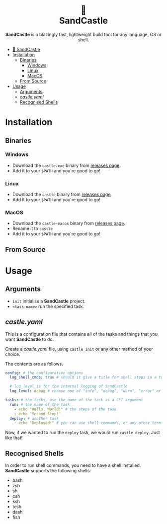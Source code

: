 <center>

# 🏰 <br> SandCastle

**SandCastle** is a blazingly fast, lightweight build tool for any language, OS or shell.

</center>

- [🏰  SandCastle](#--sandcastle)
- [Installation](#installation)
  - [Binaries](#binaries)
    - [Windows](#windows)
    - [Linux](#linux)
    - [MacOS](#macos)
  - [From Source](#from-source)
- [Usage](#usage)
  - [Arguments](#arguments)
  - [_castle.yaml_](#castleyaml)
  - [Recognised Shells](#recognised-shells)

# Installation

## Binaries

### Windows

- Download the `castle.exe` binary from [releases page](https://github.com/sam-the-programmer/sandcastle/releases/latest).
- Add it to your `$PATH` and you're good to go!

### Linux

- Download the `castle` binary from [releases page](https://github.com/sam-the-programmer/sandcastle/releases/latest).
- Add it to your `$PATH` and you're good to go!

### MacOS

- Download the `castle-macos` binary from [releases page](https://github.com/sam-the-programmer/sandcastle/releases/latest).
- Rename it to `castle`
- Add it to your `$PATH` and you're good to go!

## From Source

# Usage

## Arguments

- `init` initialise a **SandCastle** project.
- `<task-name>` run the specified task.

## _castle.yaml_

This is a configuration file that contains all of the tasks and things that you want **SandCastle** to do.

Create a _castle.yaml_ file, using `castle init` or any other method of your choice.

The contents are as follows.

```yaml
config: # the configuration options
  log_shell_cmds: true # should it give a title for shell steps in a task?

  # log_level is for the internal logging of SandCastle
  log_level: debug # choose one of "info", "debug", "warn", "error" or "none" - these are

tasks: # the tasks, use the name of the task as a CLI argument
  run: # the name of the task
    - echo "Hello, World!" # the steps of the task
    - echo "Second Step!"
  deploy: # another task
    - echo "Deployed!" # you can use shell commands, or any other terminal command
```

Now, if we wanted to run the `deploy` task, we would run `castle deploy`. Just like that!

## Recognised Shells

In order to run shell commands, you need to have a shell installed. **SandCastle** supports the following shells:

- bash
- zsh
- sh
- csh
- ksh
- tcsh
- dash
- fish
